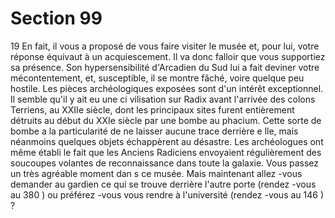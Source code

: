 # Section 99

19
En fait, il vous a proposé de vous faire visiter le musée et, pour
lui, votre réponse équivaut à un acquiescement. Il va donc falloir
que vous supportiez  sa présence. Son hypersensibilité d'Arcadien
du Sud lui a fait deviner votre mécontentement, et, susceptible, il
se montre fâché, voire quelque peu hostile. Les pièces
archéologiques exposées sont d'un intérêt exceptionnel. Il semble
qu'il y ait eu une ci vilisation sur Radix avant l'arrivée des colons
Terriens, au  XXIIe siècle, dont les principaux sites furent
entièrement détruits au début du  XXIe siècle par une bombe au
phacium. Cette sorte de bombe a la particularité de ne laisser
aucune trace derrière e lle, mais néanmoins quelques objets
échappèrent au désastre. Les archéologues ont même établi le
fait que les Anciens Radiciens envoyaient régulièrement des
soucoupes volantes de reconnaissance dans toute la galaxie. Vous
passez un très agréable moment dan s ce musée. Mais maintenant
allez -vous demander au gardien ce qui se trouve derrière l'autre
porte (rendez -vous au 380 ) ou préférez -vous vous rendre à
l'université (rendez -vous au 146 ) ?